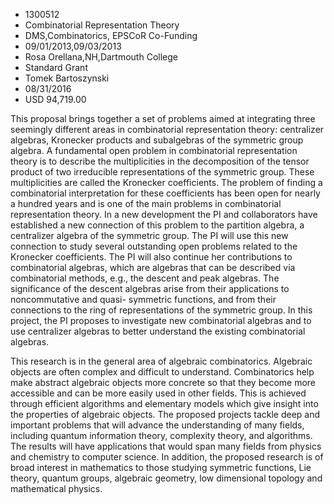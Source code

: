 
* 1300512
* Combinatorial Representation Theory
* DMS,Combinatorics, EPSCoR Co-Funding
* 09/01/2013,09/03/2013
* Rosa Orellana,NH,Dartmouth College
* Standard Grant
* Tomek Bartoszynski
* 08/31/2016
* USD 94,719.00

This proposal brings together a set of problems aimed at integrating three
seemingly different areas in combinatorial representation theory: centralizer
algebras, Kronecker products and subalgebras of the symmetric group algebra. A
fundamental open problem in combinatorial representation theory is to describe
the multiplicities in the decomposition of the tensor product of two irreducible
representations of the symmetric group. These multiplicities are called the
Kronecker coefficients. The problem of finding a combinatorial interpretation
for these coefficients has been open for nearly a hundred years and is one of
the main problems in combinatorial representation theory. In a new development
the PI and collaborators have established a new connection of this problem to
the partition algebra, a centralizer algebra of the symmetric group. The PI will
use this new connection to study several outstanding open problems related to
the Kronecker coefficients. The PI will also continue her contributions to
combinatorial algebras, which are algebras that can be described via
combinatorial methods, e.g., the descent and peak algebras. The significance of
the descent algebras arise from their applications to noncommutative and quasi-
symmetric functions, and from their connections to the ring of representations
of the symmetric group. In this project, the PI proposes to investigate new
combinatorial algebras and to use centralizer algebras to better understand the
existing combinatorial algebras.

This research is in the general area of algebraic combinatorics. Algebraic
objects are often complex and difficult to understand. Combinatorics help make
abstract algebraic objects more concrete so that they become more accessible and
can be more easily used in other fields. This is achieved through efficient
algorithms and elementary models which give insight into the properties of
algebraic objects. The proposed projects tackle deep and important problems that
will advance the understanding of many fields, including quantum information
theory, complexity theory, and algorithms. The results will have applications
that would span many fields from physics and chemistry to computer science. In
addition, the proposed research is of broad interest in mathematics to those
studying symmetric functions, Lie theory, quantum groups, algebraic geometry,
low dimensional topology and mathematical physics.
